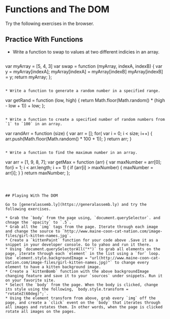 # Functions and The DOM

Try the following exercises in the browser.


## Practice With Functions

* Write a function to swap to values at two different indicies in an array.

  ```
var myArray = [5, 4, 3]
var swap = function (myArray, indexA, indexB) { 
  	var y = myArray[indexA];
  	myArray[indexA] = myArray[indexB]
  	myArray[indexB] = y;
  	return myArray;
};

  ```

* Write a function to generate a random number in a specified range.

  ```
var getRand = function (low, high) {
	return Math.floor(Math.random() * (high - low + 1)) + low;
  };
  
  ```

* Write a function to create a specified number of random numbers from `1` to `100` in an array.

  ```
var randArr = function (size) {
	var arr = [];
	for( var i = 0; i < size; i++) {
	arr.push(Math.floor(Math.random() * 100 + 1));
  	}
  return arr; 
  }
  
  ```

* Write a function to find the maximum number in an array.

  ```
var arr = [1, 9, 8, 7];
var getMax = function (arr) {
	var maxNumber = arr[0];
	for(i = 1; i < arr.length; i += 1) {
		if (arr[i] > maxNumber) {
			maxNumber = arr[i];
		}
	}
	return maxNumber;
};


  ```



## Playing With The DOM

Go to [generalassemb.ly](https://generalassemb.ly) and try the following exercises.

* Grab the `body` from the page using, `document.querySelector`. and chnage the `opacity` to `.5`.
* Grab all the `img` tags from the page. Iterate through each image and change the source to `http://www.maine-coon-cat-nation.com/image-files/girl-kitten-names.jpg`.
  * Create a `kittenPaint` function for your code above .Save it as a snippet in your developer console. Go to yahoo and run it there.
* Using `document.querySelectorAll("*")` to grab all elements on the page, iterate through each `element` in the list using a `for` loop. Use `element.style.backgroundImage = "url(http://www.maine-coon-cat-nation.com/image-files/girl-kitten-names.jpg)"` to change every element to have a kitten background image.
  * Create a `kittenBomb` function with the above backgroundImage changing feature and save it to your `sources` under snippets. Run it on your favorite site.
* Select the `body` from the page. When the body is clicked, change its style using the following, `body.style.transform = "rotateZ(60deg)";`.
* Using the element transform from above, grab every `img` off the page, and create a `click` event on the `body` that iterates through all images and rotates them. In other words, when the page is clicked rotate all images on the pages.


